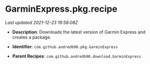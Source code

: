 # GarminExpress.pkg.recipe

_Last updated 2021-12-23 19:58:08Z_

- **Description**: Downloads the latest version of Garmin Express and creates a package.

- **Identifier**: `com.github.andredb90.pkg.GarminExpress`

- **Parent Recipes**: `com.github.andredb90.download.GarminExpress`